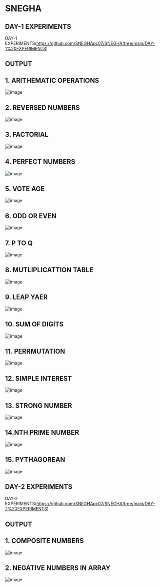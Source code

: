 # SNEGHA
## DAY-1 EXPERIMENTS
DAY-1 EXPERIMENTS(https://github.com/SNEGHApc07/SNEGHA/tree/main/DAY-1%20EXPERIMENTS)
## OUTPUT
## 1. ARITHEMATIC OPERATIONS
![image](https://user-images.githubusercontent.com/112924718/193977364-dd9cfa76-f67c-46b3-a824-7fb716255ad5.png)
## 2. REVERSED NUMBERS
![image](https://user-images.githubusercontent.com/112924718/193977818-d0a46a97-b719-451a-b4d5-1b0fe4fff17c.png)
## 3. FACTORIAL
![image](https://user-images.githubusercontent.com/112924718/193978143-d4229f4d-c35c-4be4-95c1-081a9e7babac.png)
## 4. PERFECT NUMBERS
![image](https://user-images.githubusercontent.com/112924718/193978485-046d547c-59c3-4a13-9fcf-a869dc1b7297.png)
## 5. VOTE AGE
![image](https://user-images.githubusercontent.com/112924718/193978688-be8513db-41e0-47d3-b515-59faee8a3752.png)
## 6. ODD OR EVEN
![image](https://user-images.githubusercontent.com/112924718/193978923-8539d90e-a7c8-43d2-be10-02018e38730f.png)
## 7.  P TO Q
![image](https://user-images.githubusercontent.com/112924718/193979627-d38eb1d1-a64f-4a31-acc8-fd4e9ff16121.png)
## 8. MUTLIPLICATTION TABLE 
![image](https://user-images.githubusercontent.com/112924718/193980669-fa989f7b-4ae3-4070-9a1e-f94cf9dbafe1.png)
## 9. LEAP YAER
![image](https://user-images.githubusercontent.com/112924718/193980965-53b2aa55-f519-4fa6-8b94-021895256762.png)
## 10. SUM OF DIGITS
![image](https://user-images.githubusercontent.com/112924718/193981254-650686fb-978c-48f8-86ad-c77cc6d71ba4.png)
## 11. PERRMUTATION
![image](https://user-images.githubusercontent.com/112924718/193981635-b816e317-baab-438a-aaf6-9dfeb332a097.png)
## 12.  SIMPLE INTEREST
![image](https://user-images.githubusercontent.com/112924718/193981984-7ad9e65e-fd57-47f9-8bc7-7e8e15bc4485.png)
## 13. STRONG NUMBER
![image](https://user-images.githubusercontent.com/112924718/193982351-48175e9a-2b85-472e-9ff9-37e491428444.png)
## 14.NTH PRIME NUMBER
![image](https://user-images.githubusercontent.com/112924718/193982649-53a0cb42-1d2e-4a8a-a435-81915bf09b1e.png)
## 15. PYTHAGOREAN
![image](https://user-images.githubusercontent.com/112924718/193983428-2be755e8-2e30-4d9c-b7eb-5a348b70710d.png)



## DAY-2 EXPERIMENTS
DAY-2 EXPERIMENTS(https://github.com/SNEGHApc07/SNEGHA/tree/main/DAY-2%20EXPERIMENTS)
## OUTPUT
## 1. COMPOSITE NUMBERS
![image](https://user-images.githubusercontent.com/112924718/193985535-e55c35d2-c9e4-41ba-a3d5-e170e2f15779.png)
## 2. NEGATIVE NUMBERS IN ARRAY
![image](https://user-images.githubusercontent.com/112924718/193986617-dfabc027-4baf-4296-9ca3-80a29234fe1b.png)

